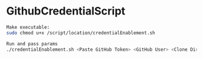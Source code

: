 # GithubCredentialScript

```bash
Make executable:
sudo chmod u+x /script/location/credentialEnablement.sh

Run and pass params
./credentialEnablement.sh <Paste GitHub Token> <GitHub User> <Clone Directory>
```
